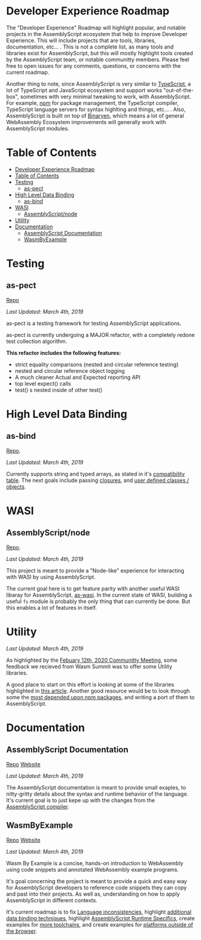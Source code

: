 # Developer Experience Roadmap

The "Developer Experience" Roadmap will highlight popular, and notable projects in the AssemblyScript ecosystem that help to improve Developer Experience. This will include projects that are tools, libraries, documentation, etc... . This is not a complete list, as many tools and libraries exist for AssemblyScript, but this will mostly highlight tools created by the AssemblyScript team, or notable communitty members. Please feel free to open issues for any comments, questions, or concerns with the current roadmap.

Another thing to note, since AssemblyScript is very similar to [TypeScript](https://www.typescriptlang.org/), a lot of TypeScript and JavaScript ecosystem and support works "out-of-the-box", sometimes with very minimal tweaking to work, with AssemblyScript. For example, [npm](https://www.npmjs.com/) for package management, the TypeScript compiler, TypeScript language servers for syntax highlting and things, etc... . Also, AssemblyScript is built on top of [Binaryen](https://github.com/WebAssembly/binaryen), which means a lot of general WebAssembly Ecosystem improvements will generally work with AssemblyScript modules.

# Table of Contents

* [Developer Experience Roadmap](#developer-experience-roadmap)
* [Table of Contents](#table-of-contents)
* [Testing](#testing)
  * [as-pect](#as-pect)
* [High Level Data Binding](#high-level-data-binding)
  * [as-bind](#as-bind)
* [WASI](#wasi)
  * [AssemblyScript/node](#assemblyscriptnode)
* [Utility](#utility)
* [Documentation](#documentation)
  * [AssemblyScript Documentation](#assemblyscript-documentation)
  * [WasmByExample](#wasmbyexample)

# Testing

## as-pect

[Repo](https://github.com/jtenner/as-pect)

*Last Updated: March 4th, 2019*

as-pect is a testing framework for testing AssemblyScript applications.

as-pect is currently undergoing a MAJOR refactor, with a completely redone test collection algorithm.

**This refactor includes the following features:**

* strict equality comparisons (nested and circular reference testing)
* nested and circular reference object logging
* A much cleaner Actual and Expected reporting API
* top level expect()  calls
* test() s nested inside of other test()

# High Level Data Binding

## as-bind

[Repo](https://github.com/torch2424/as-bind).

*Last Updated: March 4th, 2019*

Currently supports string and typed arrays, as stated in it's [compatibility table](https://github.com/torch2424/as-bind#supported-data-types). The next goals include passing [closures](https://github.com/torch2424/as-bind/issues/17), and [user defined classes / objects](https://github.com/torch2424/as-bind/issues/20). 

# WASI

## AssemblyScript/node

[Repo](https://github.com/AssemblyScript/node).

*Last Updated: March 4th, 2019*

This project is meant to provide a "Node-like" experience for interacting with WASI by using AssemblyScript.

The current goal here is to get feature parity with another useful WASI libaray for AssemblyScript, [as-wasi](https://github.com/jedisct1/as-wasi). In the current state of WASI, building a useful `fs` module is probably the only thing that can currently be done. But this enables a lot of features in itself.

# Utility

*Last Updated: March 4th, 2019*

As highlighted by the [Febuary 12th, 2020 Communitty Meeting](https://github.com/AssemblyScript/meta/issues/21#issuecomment-585394670), some feedback we recieved from Wasm Summit was to offer some Utility libraries.

A good place to start on this effort is looking at some of the libraries highlighted in [this article](https://blog.bitsrc.io/11-javascript-utility-libraries-you-should-know-in-2018-3646fb31ade). Another good resource would be to look through some the [most depended upon npm packages](https://www.npmjs.com/browse/depended), and writing a port of them to AssemblyScript.

# Documentation

## AssemblyScript Documentation

[Repo](https://github.com/AssemblyScript/docs) [Website](https://docs.assemblyscript.org/)

*Last Updated: March 4th, 2019*

The AssemblyScript documentation is meant to provide small exaples, to nitty-gritty details about the syntax and runtime behavior of the language. It's current goal is to just kepe up with the changes from the [AssemblyScript compiler](https://github.com/AssemblyScript/assemblyscript).

## WasmByExample

[Repo](https://github.com/torch2424/wasm-by-example) [Website](https://wasmbyexample.dev/)

*Last Updated: March 4th, 2019*

Wasm By Example is a concise, hands-on introduction to WebAssembly using code snippets and annotated WebAssembly example programs. 

It's goal concerning the project is meant to provide a quick and easy way for AssemblyScript developers to reference code snippets they can copy and past into their projects. As well as, understanding on how to apply AssemblyScript in different contexts.

It's current roadmap is to fix [Language inconsistencies](https://github.com/torch2424/wasm-by-example/issues/34), highlight [additional data binding techniques](https://github.com/torch2424/wasm-by-example/issues/68), highlight [AssemblyScript Runtime Specifics](https://github.com/torch2424/wasm-by-example/issues/56), create examples for [more toolchains](https://github.com/torch2424/wasm-by-example/issues/3), and create examples for [platforms outside of the browser](https://github.com/torch2424/wasm-by-example/issues/2).

